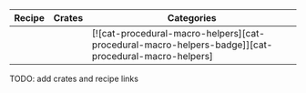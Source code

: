 | Recipe | Crates | Categories |
|--------|--------|------------|
|  |  | [![cat-procedural-macro-helpers][cat-procedural-macro-helpers-badge]][cat-procedural-macro-helpers] |

<div class="hidden">
TODO: add crates and recipe links
</div>
